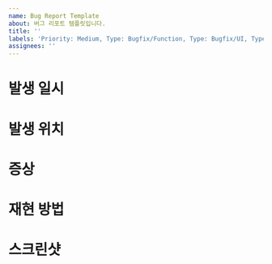```yaml
---
name: Bug Report Template
about: 버그 리포트 템플릿입니다.
title: ''
labels: 'Priority: Medium, Type: Bugfix/Function, Type: Bugfix/UI, Type: Bugfix/Infra'
assignees: ''
---
```


# 발생 일시

# 발생 위치

# 증상

# 재현 방법

# 스크린샷
